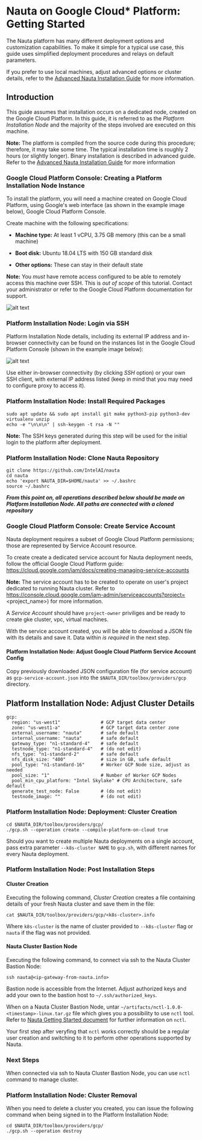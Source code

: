 # Nauta on Google Cloud* Platform: Getting Started

The Nauta platform has many different deployment options and customization capabilities. To make it simple for a typical use case, this guide uses simplified deployment procedures and relays on default parameters.

If you prefer to use local machines, adjust advanced options or cluster details, refer to the [Advanced Nauta Installation Guide](gcp-advanced.md) for more information.

## Introduction

This guide assumes that installation occurs on a dedicated node, created on the Google Cloud Platform. In this guide, it is referred to as the _Platform Installation Node_ and the majority of the steps involved are executed on this machine.

**Note:** The platform is compiled from the source code during this procedure; therefore, it may take some time. The typical installation time is roughly 2 hours (or slightly longer). Binary installation is described in advanced guide. Refer to the [Advanced Nauta Installation Guide](gcp-advanced.md) for more information

### Google Cloud Platform Console: Creating a Platform Installation Node Instance

To install the platform, you will need a machine created on Google Cloud Platform, using Google's web interface (as shown in the example image below), Google Cloud Platform Console.
 
Create machine with the following specifications:

- **Machine type:** At least 1 vCPU, 3.75 GB memory (this can be a small machine)

- **Boot disk:** Ubuntu 18.04 LTS with 150 GB standard disk

- **Other options:** These can stay in their default state

**Note:** You _must_ have remote access configured to be able to remotely access this machine over SSH. This is _out of scope_ of this tutorial. Contact your administrator or refer to the Google Cloud Platform documentation for support.

![alt text](screenshots/x-screenshot-create-platform-installation-node.png "Create Platform Installation Node on Google Cloud Platform")

### Platform Installation Node: Login via SSH

Platform Installation Node details, including its external IP address and in-browser connectivity can be found on the instances list in the Google Cloud Platform Console (shown in the example image below):

![alt text](screenshots/x-screenshot-access-platform-installation-node.png "Access Platform Installation Node on Google Cloud Platform")

Use either in-browser connectivity (by clicking _SSH_ option) or your own SSH client, with external IP address listed (keep in mind that you may need to configure proxy to access it).

### Platform Installation Node: Install Required Packages

```
sudo apt update && sudo apt install git make python3-pip python3-dev virtualenv unzip
echo -e "\n\n\n" | ssh-keygen -t rsa -N ""
```

**Note:** The SSH keys generated during this step will be used for the initial login to the platform after deployment.

### Platform Installation Node: Clone Nauta Repository

```
git clone https://github.com/IntelAI/nauta
cd nauta
echo 'export NAUTA_DIR=$HOME/nauta' >> ~/.bashrc
source ~/.bashrc
```

***From this point on, all operations described below should be made on Platform Installation Node. All paths are connected with a cloned repository*** 

### Google Cloud Platform Console: Create Service Account

Nauta deployment requires a subset of Google Cloud Platform permissions; those are represented by Service Account resource.

To create create a dedicated service account for Nauta deployment needs, follow the official Google Cloud Platform guide: https://cloud.google.com/iam/docs/creating-managing-service-accounts

**Note:** The service account has to be created to operate on user's project dedicated to running Nauta cluster. Refer to https://console.cloud.google.com/iam-admin/serviceaccounts?project=<project_name>) for more information.

A _Service Account_ should have `project-owner` priviliges and be ready to create gke cluster, vpc, virtual machines.

With the service account created, you will be able to download a JSON file with its details and save it. Data within _is required_ in the next step.

#### Platform Installation Node: Adjust Google Cloud Platform Service Account Config

Copy previously downloaded JSON configuration file (for service account) as `gcp-service-account.json` into the `$NAUTA_DIR/toolbox/providers/gcp` directory. 

## Platform Installation Node: Adjust Cluster Details

```$xslt
gcp:
  region: "us-west1"               # GCP target data center
  zone: "us-west1-a"               # GCP target data center zone
  external_username: "nauta"       # safe default
  internal_username: "nauta"       # safe default
  gateway_type: "n1-standard-4"    # safe default
  testnode_type: "n1-standard-4"   # (do not edit)
  nfs_type: "n1-standard-2"        # safe default
  nfs_disk_size: "400"             # size in GB, safe default
  pool_type: "n1-standard-16"      # Worker GCP Node size, adjust as needed
  pool_size: "1"                   # Number of Worker GCP Nodes
  pool_min_cpu_platform: "Intel Skylake" # CPU Architecture, safe default
  generate_test_node: False        # (do not edit)
  testnode_image: ""               # (do not edit)
``` 

### Platform Installation Node: Deployment: Cluster Creation

```
cd $NAUTA_DIR/toolbox/providers/gcp/
./gcp.sh --operation create --compile-platform-on-cloud true
```

Should you want to create multiple Nauta deployments on a single account, pass extra parameter `--k8s-cluster NAME` to `gcp.sh`, with different names for every Nauta deployment.

### Platform Installation Node: Post Installation Steps

#### Cluster Creation

Executing the following command, _Cluster Creation_ creates a file containing details of your fresh Nauta cluster and save them in the file:

```
cat $NAUTA_DIR/toolbox/providers/gcp/<k8s-cluster>.info
```
Where `k8s-cluster` is the name of cluster provided to `--k8s-cluster` flag or `nauta` if the flag was not provided.

#### Nauta Cluster Bastion Node

Executing the following command, to connect via ssh to the Nauta Cluster Bastion Node:

```
ssh nauta@<ip-gateway-from-nauta.info>
```

Bastion node is accessible from the Internet. Adjust authorized keys and add your own to the bastion host to `~/.ssh/authorized_keys`.

When on a Nauta Cluster Bastion Node, untar `~/artifacts/nctl-1.0.0-<timestamp>-linux.tar.gz` file which gives you a possibility to use `nctl` tool. Refer to [Nauta Getting Started document](../../../docs/user-guide/actions/getting_started.md) for further information on `nctl`. 

Your first step after veryfing that `nctl` works correctly should be a regular user creation and switching to it to perform other operations supported by Nauta.  

### Next Steps

When connected via ssh to Nauta Cluster Bastion Node, you can use `nctl` command to manage cluster.

### Platform Installation Node: Cluster Removal

When you need to delete a cluster you created, you can issue the following command when being signed in to the Platform Installation Node:

```
cd $NAUTA_DIR/toolbox/providers/gcp/
./gcp.sh --operation destroy
```
